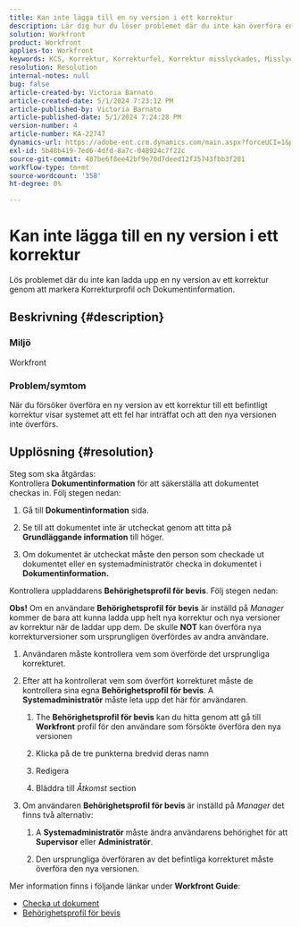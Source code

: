 ```yaml
---
title: Kan inte lägga till en ny version i ett korrektur
description: Lär dig hur du löser problemet där du inte kan överföra en ny version av ett korrektur.
solution: Workfront
product: Workfront
applies-to: Workfront
keywords: KCS, Korrektur, Korrekturfel, Korrektur misslyckades, Misslyckad överföring, ny version, Workfront
resolution: Resolution
internal-notes: null
bug: false
article-created-by: Victoria Barnato
article-created-date: 5/1/2024 7:23:12 PM
article-published-by: Victoria Barnato
article-published-date: 5/1/2024 7:24:28 PM
version-number: 4
article-number: KA-22747
dynamics-url: https://adobe-ent.crm.dynamics.com/main.aspx?forceUCI=1&pagetype=entityrecord&etn=knowledgearticle&id=e55ddd3a-f007-ef11-9f89-000d3a372703
exl-id: 5b48b419-7ed6-4dfd-8a7c-048924c7f22c
source-git-commit: 487be6f8ee42bf9e70d7deed12f35743fbb3f281
workflow-type: tm+mt
source-wordcount: '358'
ht-degree: 0%

---
```


# Kan inte lägga till en ny version i ett korrektur


Lös problemet där du inte kan ladda upp en ny version av ett korrektur genom att markera Korrekturprofil och Dokumentinformation.

## Beskrivning {#description}


### <b>Miljö</b>

Workfront



### <b>Problem/symtom</b>

När du försöker överföra en ny version av ett korrektur till ett befintligt korrektur visar systemet att ett fel har inträffat och att den nya versionen inte överförs.


## Upplösning {#resolution}

Steg som ska åtgärdas:<br>
Kontrollera <b>Dokumentinformation</b> för att säkerställa att dokumentet checkas in. Följ stegen nedan:

1. Gå till <b>Dokumentinformation</b> sida.


2. Se till att dokumentet inte är utcheckat genom att titta på <b>Grundläggande information</b> till höger.


3. Om dokumentet är utcheckat måste den person som checkade ut dokumentet eller en systemadministratör checka in dokumentet i <b>Dokumentinformation.</b>




Kontrollera uppladdarens <b>Behörighetsprofil för bevis</b>. Följ stegen nedan:

<b>Obs!</b> Om en användare <b>Behörighetsprofil för bevis</b> är inställd på *Manager* kommer de bara att kunna ladda upp helt nya korrektur och nya versioner av korrektur när de laddar upp dem. De skulle <b>NOT</b> kan överföra nya korrekturversioner som ursprungligen överfördes av andra användare.

1. Användaren måste kontrollera vem som överförde det ursprungliga korrekturet.


2. Efter att ha kontrollerat vem som överfört korrekturet måste de kontrollera sina egna <b>Behörighetsprofil för bevis</b>. A <b>Systemadministratör</b> måste leta upp det här för användaren.

   1. The <b>Behörighetsprofil för bevis</b> kan du hitta genom att gå till <b>Workfront</b> profil för den användare som försökte överföra den nya versionen


   2. Klicka på de tre punkterna bredvid deras namn


   3. Redigera


   4. Bläddra till *Åtkomst* section


3. Om användaren <b>Behörighetsprofil för bevis</b> är inställd på *Manager* det finns två alternativ:

   1. A <b>Systemadministratör</b> måste ändra användarens behörighet för att <b>Supervisor</b> eller <b>Administratör</b>.


   2. Den ursprungliga överföraren av det befintliga korrekturet måste överföra den nya versionen.




Mer information finns i följande länkar under <b>Workfront Guide</b>:

- [Checka ut dokument](https://experienceleague.adobe.com/docs/workfront/using/documents/manage-documents/check-out-documents.html)
- [Behörighetsprofil för bevis](https://experienceleague.adobe.com/docs/workfront/using/review-and-approve-work/proofing/proofing-overview/permission-profiles.html)
